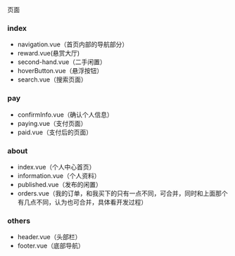 页面
### index
- navigation.vue（首页内部的导航部分）
- reward.vue(悬赏大厅)
- second-hand.vue（二手闲置）
- hoverButton.vue（悬浮按钮）
- search.vue（搜索页面）

### pay
- confirmInfo.vue（确认个人信息）
- paying.vue（支付页面）
- paid.vue（支付后的页面）

### about
- index.vue（个人中心首页）
- information.vue（个人资料）
- published.vue（发布的闲置）
- orders.vue（我的订单，和我买下的只有一点不同，可合并，同时和上面那个有几点不同，认为也可合并，具体看开发过程）

### others
- header.vue（头部栏）
- footer.vue（底部导航）

